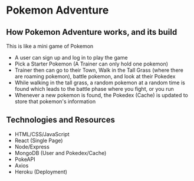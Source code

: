 # Pokemon Adventure

## How Pokemon Adventure works, and its build
This is like a mini game of Pokemon
- A user can sign up and log in to play the game
- Pick a Starter Pokemon (A Trainer can only hold one pokemon)
- Trainer then can go to their Town, Walk in the Tall Grass (where there are roaming pokemon), battle pokemon, and look at their Pokedex
- While walking in the tall grass, a random pokemon at a random time is found which leads to the battle phase where you fight, or you run
- Whenever a new pokemon is found, the Pokedex (Cache) is updated to store that pokemon's information

## Technologies and Resources
- HTML/CSS/JavaScript
- React (Single Page)
- Node/Express
- MongoDB (User and Pokedex/Cache)
- PokeAPI
- Axios
- Heroku (Deployment)